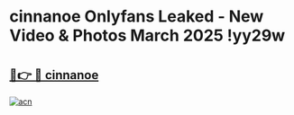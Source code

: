 # cinnanoe Onlyfans Leaked - New Video & Photos March 2025 !yy29w

# <h2><a href="https://sn18w8.iuczelnia.edu.pl?title=cinnanoe&ref=yy29w">🔗👉 🔴 cinnanoe</a></h2>

[![acn](https://github.com/user-attachments/assets/0f9c940e-d8b0-45ae-aac7-cd30a18b3e1c)](https://sn18w8.iuczelnia.edu.pl?title=cinnanoe&ref=yy29w)


